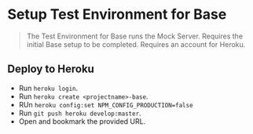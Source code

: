 # Setup Test Environment for Base

> The Test Environment for Base runs the Mock Server.
> Requires the initial Base setup to be completed.
> Requires an account for Heroku.

## Deploy to Heroku

- Run `heroku login`.
- Run `heroku create <projectname>-base`.
- RUn `heroku config:set NPM_CONFIG_PRODUCTION=false`
- Run `git push heroku develop:master`.
- Open and bookmark the provided URL.
